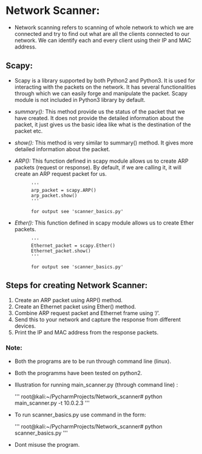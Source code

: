# Network Scanner:
  
- Network scanning refers to scanning of whole network to which we are
  connected and try to find out what are all the clients connected to 
  our network. We can identify each and every client using their IP and
  MAC address.
  
## Scapy:

- Scapy is a library supported by both Python2 and Python3. It is used
  for interacting with the packets on the network. It has several 
  functionalities through which we can easily forge and manipulate the 
  packet. Scapy module is not included in Python3 library by default.
  
- *summary():* This method provide us the status of the packet that we
 have created. It does not provide the detailed information about the 
 packet, it just gives us the basic idea like what is the destination 
 of the packet etc.

- *show():* This method is very similar to summary() method. It gives
 more detailed information about the packet.

- *ARP():* This function defined in scapy module allows us to create 
ARP packets (request or response). By default, if we are calling it, 
it will create an ARP request packet for us. 

			'''
			arp_packet = scapy.ARP()
			arp_packet.show()
			'''
			
			for output see 'scanner_basics.py'

- *Ether():* This function defined in scapy module allows us to create 
Ether packets.
   
			'''
            Ethernet_packet = scapy.Ether()
            Ethernet_packet.show()
			'''
			
			for output see 'scanner_basics.py'
			
## Steps for creating Network Scanner:

1. Create an ARP packet using ARP() method.
2. Create an Ethernet packet using Ether() method.
3. Combine ARP request packet and Ethernet frame using ‘/’.
4. Send this to your network and capture the response from different devices.
5. Print the IP and MAC address from the response packets.

### Note:
- Both the programs are to be run through command line (linux).
- Both the programms have been tested on python2.
- Illustration for running main_scanner.py (through command line) :
   
   '''
   root@kali:~/PycharmProjects/Network_scanner# python main_scanner.py -t 10.0.2.3
   '''
   
- To run scanner_basics.py use command in the form:
   
   '''
   root@kali:~/PycharmProjects/Network_scanner# python scanner_basics.py
   '''
   
- Dont misuse the program.
   
